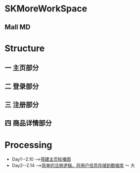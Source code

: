 # SKMoreWorkSpace
## Mall MD
# Structure  
## 一 主页部分  
## 二 登录部分  
## 三 注册部分  
## 四 商品详情部分  




# Processing 
* Day1--2.10 -->[搭建主页轮播图](https://github.com/AlexanderYeah/SKMoreWorkSpace/blob/master/Day1/day1.md)
* Day2--2.14 -->[简单的注册逻辑，将用户信息存储到数据库](https://github.com/AlexanderYeah/SKMoreWorkSpace/blob/master/Day2/day2.md)
～ 大
